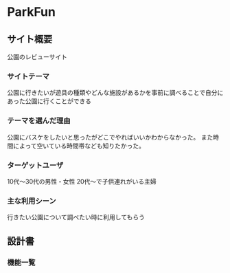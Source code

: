 # ParkFun

## サイト概要
公園のレビューサイト

### サイトテーマ
公園に行きたいが遊具の種類やどんな施設があるかを事前に調べることで自分にあった公園に行くことができる

### テーマを選んだ理由
公園にバスケをしたいと思ったがどこでやればいいかわからなかった。
また時間によって空いている時間帯なども知りたかった。

### ターゲットユーザ
10代〜30代の男性・女性
20代〜で子供連れがいる主婦

### 主な利用シーン
行きたい公園について調べたい時に利用してもらう

## 設計書


### 機能一覧

